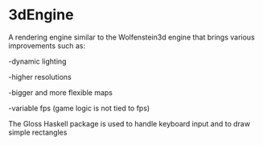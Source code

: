 # 3dEngine

A rendering engine similar to the Wolfenstein3d engine that brings various improvements such as:

  -dynamic lighting

  -higher resolutions

  -bigger and more flexible maps

  -variable fps (game logic is not tied to fps) 


The Gloss Haskell package is used to handle keyboard input and to draw simple rectangles
